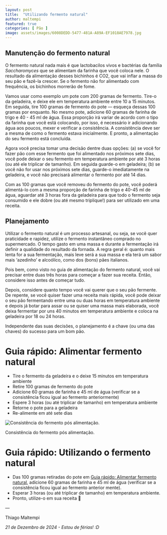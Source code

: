 ```yaml
---
layout: post
title:  "Utilizando fermento natural"
author: maltempi
featured: true
categories: [ Pão ]
image: assets/images/6008DEDD-5477-481A-A89A-EF1018AE7978.jpg
---
```


## Manutenção do fermento natural

O fermento natural nada mais é que lactobacilos vivos e bactérias da família *Saccharomyces* que se alimentam da farinha que você coloca nele. O resultado da alimentação desses bichinhos é CO2, que vai inflar a massa do seu pão e fazê-la crescer. Se o fermento não for alimentado com frequência, os bichinhos morrerão de fome. 

Vamos usar como exemplo um pote com 200 gramas de fermento. Tire-o da geladeira, e deixe ele em temperatura ambiente entre 10 a 15 minutos. Em seguida, tire 100 gramas de fermento do pote — esqueça dessas 100 gramas por enquanto. No mesmo pote, adicione 60 gramas de farinha de trigo e 40 - 45 ml de água. Essa proporção irá variar de acordo com o tipo da farinha que você está colocando, por isso, é necessário ir adicionando água aos poucos, mexer e verificar a consistência. A consistência deve ser a mesma de como o fermento estava inicialmente. E pronto, a alimentação do seu fermento está concluída.

Agora você precisa tomar uma decisão dentre duas opções: (a) se você for fazer pão com esse fermento que foi alimentado nos próximos sete dias, você pode deixar o seu fermento em temperatura ambiente por até 3 horas (ou até ele triplicar de tamanho). Em seguida guarde-o em geladeira; (b) se você não for usar nos próximos sete dias, guarde-o imediatamente na geladeira, e você não precisará alimentar o fermento por até 14 dias. 

Com as 100 gramas que você removeu do fermento do pote, você poderá alimentá-lo com a mesma proporção de farinha de trigo e 40-45 ml de água, aguardar até 3 horas fora da geladeira para que todo o fermento seja consumido e ele dobre (ou até mesmo triplique!) para ser utilizado em uma receita.

## Planejamento

Utilizar o fermento natural é um processo artesanal, ou seja, se você quer praticidade e rapidez, utilize o fermento instantâneo comprado no supermercado. O tempo gasto em uma massa e durante a fermentação irá definir a qualidade do resultado da fornada. A regra geral é: quanto mais lenta for a sua fermentação, mais leve será a sua massa e ela terá um sabor mais ‘azedinho’ e alcoólico, como dos (bons) pães italianos. 

Pois bem, como visto no guia de alimentação do fermento natural, você vai precisar entre duas  três horas para começar a fazer sua receita. Então, considere isso antes de começar tudo. 

Depois, considere quanto tempo você vai querer que o seu pão fermente. De repente, se você quiser fazer uma receita mais rápida, você pode deixar o seu pão fermentando entre uma ou duas horas em temperatura ambiente e depois já botar para assar ou se quiser uma massa mais elaborada, você deixa fermentar por uns 40 minutos em temperatura ambiente e coloca na geladeira por 18 ou 24 horas. 

Independente das suas decisões, o planejamento é a chave (ou uma das chaves) do sucesso para um bom pão.

# Guia rápido: Alimentar fermento natural

- Tire o fermento da geladeira e o deixe 15 minutos em temperatura ambiente
- Retire 100 gramas de fermento do pote
- Adicione 60 gramas de farinha e 45 ml de água (verificar se a consistência ficou igual ao fermento anteriormente)
- Espere 3 horas (ou até triplicar de tamanho) em temperatura ambiente
- Retorne o pote para a geladeira
- Re-alimente em até sete dias

![Consistência do fermento pós alimentação.](/blog/assets/images/6008DEDD-5477-481A-A89A-EF1018AE7978.jpg)

Consistência do fermento pós alimentação.

# Guia rápido: Utilizando o fermento natural

- Das 100 gramas retiradas do pote em [Guia rápido: Alimentar fermento natural](#guia-rápido-alimentar-fermento-natural), adicione 60 gramas de farinha e 45 ml de água (verificar se a consistência ficou igual ao fermento anterior mente).
- Esperar 3 horas (ou até triplicar de tamanho) em temperatura ambiente.
- Pronto, utilize-o em sua receita 🙂

—

Thiago Maltempi

*21 de Dezembro de 2024 - Estou de férias! :D*